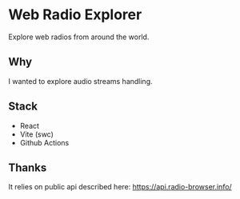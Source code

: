 # Web Radio Explorer

Explore web radios from around the world.

## Why

I wanted to explore audio streams handling.

## Stack

- React
- Vite (swc)
- Github Actions

## Thanks

It relies on public api described here: https://api.radio-browser.info/
